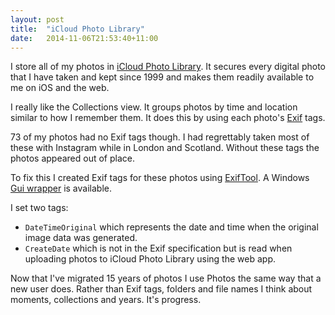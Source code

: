 ```yaml
---
layout: post
title:  "iCloud Photo Library"
date:   2014-11-06T21:53:40+11:00
---
```


I store all of my photos in [iCloud Photo Library][].
It secures every digital photo that I have taken and kept since 1999 and makes them readily available to me on iOS and the web.

[iCloud Photo Library]: https://apple.com/icloud/photos

I really like the Collections view.
It groups photos by time and location similar to how I remember them.
It does this by using each photo's [Exif][] tags.

[Exif]: http://cipa.jp/std/documents/e/DC-008-2012_E.pdf

73 of my photos had no Exif tags though.
I had regrettably taken most of these with Instagram while in London and Scotland.
Without these tags the photos appeared out of place.

To fix this I created Exif tags for these photos using [ExifTool][].
A Windows [Gui wrapper][] is available.

[ExifTool]: http://sno.phy.queensu.ca/~phil/exiftool
[Gui wrapper]: http://freeweb.siol.net/hrastni3/foto/exif/exiftoolgui.htm

I set two tags:

- `DateTimeOriginal` which represents the date and time when the original image data was generated.
- `CreateDate` which is not in the Exif specification but is read when uploading photos to iCloud Photo Library using the web app.

Now that I've migrated 15 years of photos I use Photos the same way that a new user does.
Rather than Exif tags, folders and file names I think about moments, collections and years.
It's progress.
